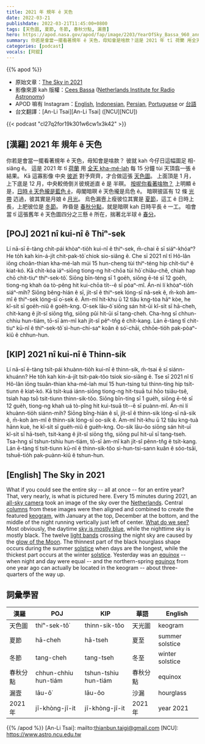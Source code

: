 ```yaml
---
title: 2021 年 規年 ê 天色
date: 2022-03-21
publishdate: 2022-03-21T11:45:00+0800
tags: [天色圖, 夏節, 冬節, 春秋分點, 漏壼]
hero: https://apod.nasa.gov/apod/fap/image/2203/YearOfSky_Bassa_960_annotated.jpg
summary: 你若是會當一擺看著規年 ê 天色，毋知會是啥款？這是 2021 年 tī 荷蘭 用全天 kha-mé-lah 每 15 分鐘 tùi 天頂翕一張 ê 結果。
categories: [podcast]
vocals: [阿錕]
---
```


{{% apod %}}

- 原始文章：[The Sky in 2021](https://apod.nasa.gov/apod/ap220321.html)
- 影像來源 kah 版權：[Cees Bassa](https://twitter.com/cgbassa) ([Netherlands Institute for Radio Astronomy](https://www.astron.nl/about/))
- APOD 嘛有 Instagram：[English](https://www.instagram.com/astronomypicturesdaily/), [Indonesian](https://www.instagram.com/apod.id/), [Persian](https://www.instagram.com/avastarapod/), [Portuguese](https://www.instagram.com/apodbrasil/) or [台語](https://www.instagram.com/apod_taigi/)
- 台文翻譯：[An-Li Tsai][An-Li Tsai] ([NCU][NCU])

{{< podcast "cl27q2for19k301w6cw1x3k42" >}}

## [漢羅] 2021 年 規年 ê 天色
你若是會當一擺看著規年 ê 天色，毋知會是啥款？
彼就 kah 今仔日這幅圖足 相-siâng ê。
這是 2021 年 tī [荷蘭][Netherlands] 用 [全天 kha-mé-lah][all-sky camera] 每 15 分鐘 tùi 天頂翕一張 ê 結果。
Kā 這寡影像 中央 [彼逝][columns] 對予齊齊，才合做這張 [天色圖][keogram]。
上面頂是 1 月，上下底是 12 月，中央較倚倒爿彼規逝直 ê 是 半暝。
[按呢你看著啥物？][What do we see?]
上明顯 ê 是，[日時 ê 天色攏是藍色 ê][sky is mostly blue]，毋閣暗暝 ê 天色攏是烏色 ê。
暗暝彼區有 12 條 [光帶][light bands t] 迒過，彼其實是月娘 ê [月光][glow of the Moon]。
烏色漏壼上瘦彼位其實是 [夏節][solstice 1]，這工 ê 日時上長，上肥彼位是 [冬節][solstice 2]。
昨昏是 [春秋分點][equinox]，就是暗暝 kah 日時平長 ê 一工。
咱會當 tī 這張舊年 ê 天色圖四分之三懸 ê 所在，揣著北半球 ê [春分][equinox t]。

## [POJ] 2021 nî kui-nî ê Thiⁿ-sek
Lí nā-sī ē-tàng chi̍t-pái khòaⁿ-tio̍h kui-nî ê thiⁿ-sek, m̄-chai ē sī siáⁿ-khóaⁿ?
He to̍h kah kin-á-ji̍t chit-pak-tô͘ chiok sio-siâng ê.
Che sī 2021 nî tī Hô-lân iōng choân-thian kha-mé-lah múi 15 hun-cheng tùi thiⁿ-téng hip chi̍t-tiuⁿ ê kiat-kó.
Kā chi̍t-kóa iáⁿ-siōng tiong-ng hit-chōa tùi hō͘ chiâu-chê, chiah hap chō chit-tiuⁿ thiⁿ-sek-tô͘.
Siōng bīn-téng sī 1 goe̍h, siōng ē-té sī 12 goe̍h, tiong-ng khah óa tò-pêng hit kui-chōa ti̍t--ê sī pòaⁿ-mî.
Án-ni lí khòaⁿ-tio̍h siáⁿ-mih?
Siōng bêng-hián ê sī, ji̍t-sî ê thiⁿ-sek lóng-sī nâ-sek ê, m̄-koh àm-mî ê thiⁿ-sek lóng-sī o͘-sek ê.
Àm-mî hit-khu ū 12 tiâu kng-tòa hāⁿ kòe, he kî-si̍t sī goe̍h-niû ê goe̍h-kng.
O͘-sek lāu-ô͘ siōng sán hit-ūi kî-si̍t sī hā-cheh, chit-kang ê ji̍t-sî siōng tn̂g, siōng pûi hit-ūi sī tang-cheh.
Cha-hng sī chhun-chhiu hun-tiám, tō-sī àm-mî kah ji̍t-sî pêⁿ-tn̂g ê chi̍t-kang.
Lán ē-tàng tī chit-tiuⁿ kū-nî ê thiⁿ-sek-tô͘ sì-hun-chi-saⁿ koân ê só͘-chāi, chhōe-tio̍h pak-pòaⁿ-kiû ê chhun-hun.

## [KIP] 2021 nî kui-nî ê Thinn-sik
Lí nā-sī ē-tàng tsi̍t-pái khuànn-tio̍h kui-nî ê thinn-sik, m̄-tsai ē sī siánn-khuánn?
He to̍h kah kin-á-ji̍t tsit-pak-tôo tsiok sio-siâng ê.
Tse sī 2021 nî tī Hô-lân iōng tsuân-thian kha-mé-lah muí 15 hun-tsing tuì thinn-tíng hip tsi̍t-tiunn ê kiat-kó.
Kā tsi̍t-kuá iánn-siōng tiong-ng hit-tsuā tuì hōo tsiâu-tsê, tsiah hap tsō tsit-tiunn thinn-sik-tôo.
Siōng bīn-tíng sī 1 gue̍h, siōng ē-té sī 12 gue̍h, tiong-ng khah uá tò-pîng hit kui-tsuā ti̍t--ê sī puànn-mî.
Án-ni lí khuànn-tio̍h siánn-mih?
Siōng bîng-hián ê sī, ji̍t-sî ê thinn-sik lóng-sī nâ-sik ê, m̄-koh àm-mî ê thinn-sik lóng-sī oo-sik ê.
Àm-mî hit-khu ū 12 tiâu kng-tuà hānn kuè, he kî-si̍t sī gue̍h-niû ê gue̍h-kng.
Oo-sik lāu-ôo siōng sán hit-uī kî-si̍t sī hā-tseh, tsit-kang ê ji̍t-sî siōng tn̂g, siōng puî hit-uī sī tang-tseh.
Tsa-hng sī tshun-tshiu hun-tiám, tō-sī àm-mî kah ji̍t-sî pênn-tn̂g ê tsi̍t-kang.
Lán ē-tàng tī tsit-tiunn kū-nî ê thinn-sik-tôo sì-hun-tsi-sann kuân ê sóo-tsāi, tshuē-tio̍h pak-puànn-kiû ê tshun-hun.

## [English] The Sky in 2021
What if you could see the entire sky -- all at once -- for an entire year?
That, very nearly, is what is pictured here.
Every 15 minutes during 2021, an [all-sky camera][all-sky camera] took an image of the sky over the [Netherlands][Netherlands].
Central [columns][columns] from these images were then aligned and combined to create the featured [keogram][keogram], with January at the top, December at the bottom, and the middle of the night running vertically just left of center.
[What do we see?][What do we see?] Most obviously, the daytime [sky is mostly blue][sky is mostly blue], while the nighttime sky is mostly black.
The twelve [light bands][light bands e] crossing the night sky are caused by the [glow of the Moon][glow of the Moon].
The thinnest part of the black hourglass shape occurs during the summer [solstice][solstice 1] when days are the longest, while the thickest part occurs at the winter [solstice][solstice 2].
Yesterday was an [equinox][equinox] -- when night and day were equal -- and the northern-spring [equinox][equinox e] from one year ago can actually be located in the keogram -- about three-quarters of the way up.

## 詞彙學習

|漢羅|POJ|KIP|華語|English|
|-|-|-|-|-|
|天色圖|thiⁿ-sek-tô͘|thinn-sik-tôo|天光圖|keogram|
|夏節|hā-cheh|hā-tseh|夏至|summer solstice|
|冬節|tang-cheh|tang-tseh|冬至|winter solstice|
|春秋分點|chhun-chhiu hun-tiám|tshun-tshiu hun-tiám|春秋分點|equinox|
|漏壼|lāu-ô͘|lāu-ôo|沙漏|hourglass|
|2021 年|jī-khòng-jī-it|jī-khòng-jī-it|2021 年 |year 2021|

{{% /apod %}}
[An-Li Tsai]: mailto:thianbun.taigi@gmail.com
[NCU]: https://www.astro.ncu.edu.tw

[copyright]: https://apod.nasa.gov/apod/fap/lib/about_apod.html#srapply

[all-sky camera]:https://apod.nasa.gov/apod/ap011119.html
[Netherlands]:https://en.wikipedia.org/wiki/Netherlands
[columns]:https://commons.wikimedia.org/wiki/File:Keogram_explainer.gif
[keogram]:https://victoriaweather.ca/keogram.php#:~:text=What%20is%20a%20keogram
[What do we see?]:https://i1.sndcdn.com/artworks-000064777927-e3ahj5-t500x500.jpg
[sky is mostly blue]:https://spaceplace.nasa.gov/blue-sky/en/
[light bands e]:https://apod.nasa.gov/apod/ap220301.html
[light bands t]:https://apod.tw/daily/20220301/
[glow of the Moon]:https://skyandtelescope.org/astronomy-news/how-bright-moon-exactly/
[solstice 1]:https://scijinks.gov/solstice/
[solstice 2]:https://blogs.nasa.gov/Watch_the_Skies/tag/solstice/
[equinox]:https://blogs.nasa.gov/Watch_the_Skies/tag/equinox/
[equinox e]:https://apod.nasa.gov/apod/ap220320.html
[equinox t]:https://apod.tw/daily/20220320/

